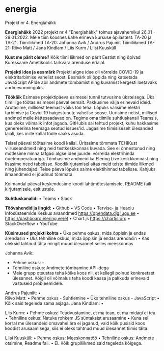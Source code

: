 # energia
Projekt nr 4. Energiahäkk

**Energiahäkk**
2022 projekt nr 4 "Energiahäkk" toimus ajavahemikul 26.01 - 28.01.2022.
Meie tiim koosnes kahe erineva kursuse õpilastest: TA-20 ja TA-21.
Tiimiliikmed TA-20: Johanna Avik / Andrus Pajuniit
Tiimiliikmed TA-21: Riivo Matt / Jana Kindlam / Liis Kurm / Liisi Kuusküll

**Kust me pärit oleme?**
Kõik tiimi liikmed on pärit Eestist ning õpivad Kuressaare Ametikoolis tarkvara arenduse erialal.

**Projekti idee ja eesmärk**
Projekti algne idee oli võrrelda COVID-19 ja elektritarbimise vahelist seost. Eesmärk oli õppida ning katsetada JavaScript APIde abil andmete tõmbamist ning kuvamist kergesti loetavaks andmevorminguks.

**Töökäik**
Esimese projektipäeva esimesel tunnil tutvusime üksteisega. Üks tiimiliige töötas esimesel päeval eemalt. Pakkusime välja erinevaid ideid. Arutasime, millisest teemast võiks töö teha. Lõpuks valisime elektri tarbimise ja Covid-19 haigestunute vahelise seose. Uurisime netist, millised andmed meile kättesaadavad on.
Tegime oma tiimile suhtluskanali Teamsis, kus oleks võimalik infot jagada. GitHubis sai tehtud projekt, kuhu hakkasime genereerima teemaga seotud issues'id. Jagasime tiimisiseselt ülesanded laiali, kes mille kallal tööle saaks asuda.

Teisel päeval töötasime koodi kallal. Üritasime tõmmata TEHIKust viiruseandmeid ning neid testkeskkonnas kuvada. See ei õnnestunud ning mõtlesime minna tafgasi algse idee juurde: võrrelda elektrihinda õuetemperatuuriga. Tõmbasime andmeid ka Elering Live keskkkonnast ning lisasime need tabelisse. Koodikirjutamisel aitas meid teiste tiimide liikmed ning juhendajad. Teise päeva lõpuks saime elektihinnad tabelisse. Kahjuks ilmaandmeid ei jõudnud tõmmata.

Kolmandal päeval keskendusime koodi lahtimõtestamisele, README faili kirjutamisele, esitlustele.

**Suhtluskanalid:**
•	Teams
•	Slack

**Töövahendid ja lingid:**
•	Github
•	VS Code
•	Tervise- ja Heaolu Infosüsteemide Keskus avaandmed https://opendata.digilugu.ee 
•	https://dashboard.elering.ee/et
•	Chart.js https://chartjs.org 
•	StackOverflow
•	YouTube


**Küsimused projekti kohta**
•	Üks pehme oskus, mida õppisin ja endas arendasin
•	Üks tehniline oskus, mida õppisin ja endas arendasin
•	Kas oleksid tahtnud täita mingit muud ülesannet selles meeskonnas

Johanna Avik:
* Pehme oskus: -
* Tehniline oskus: Andmete tõmbamine API-dega
* Meie grupp otsustas teha kõike koos nii, et kellegil polnud konkreetset ülesannet. Kõigil oli võimalus teha koodi kaasa ja pakkuda erinevaid vastuseid probleemidele.

Andrus Pajuniit:
•	
Riivo Matt:
• Pehme oskus -	Suhtlemine
•	Üks tehniline oskus - JavaScript
•	Kõik said tegeleda sama asjaga.
Jana Kindlam:
•	

Liis Kurm:
•	Pehme oskus: Teadvustamine, et ma tean, et ma midagi ei tea.
•	Tehniline oskus: Natuke rohkem JS süntaksist arusaamine
•	Kuna sel korral me ülesandeid omavahel ära ei jaganud, vaid kõik pusisid koos koodist arusaamisega, siis ei oleks tahtnud muud ülesannet tiimis täita. 

Liisi Kuusküll:
•	Pehme oskus: Meeskonnatöö
•	Tehniline oskus: Andmete otsimine, Readme fail.
•	Ei. Kõik grupiliikmed said tegeleda kõigega.
